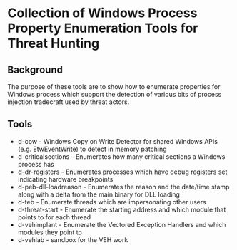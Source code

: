Collection of Windows Process Property Enumeration Tools for Threat Hunting
======================

Background
-------------
The purpose of these tools are to show how to enumerate properties for Windows process which support the detection of various bits of process injection tradecraft used by threat actors.

Tools
-------------
* d-cow - Windows Copy on Write Detector for shared Windows APIs (e.g. EtwEventWrite) to detect in memory patching
* d-criticalsections - Enumerates how many critical sections a Windows process has
* d-dr-registers - Enumerates processes which have debug registers set indicating hardware breakpoints
* d-peb-dll-loadreason - Enumerates the reason and the date/time stamp along with a delta from the main binary for DLL loading
* d-teb - Enumerate threads which are impersonating other users
* d-threat-start - Enumerate the starting address and which module that points to for each thread
* d-vehimplant - Enumerate the Vectored Exception Handlers and which modules they point to
* d-vehlab - sandbox for the VEH work
